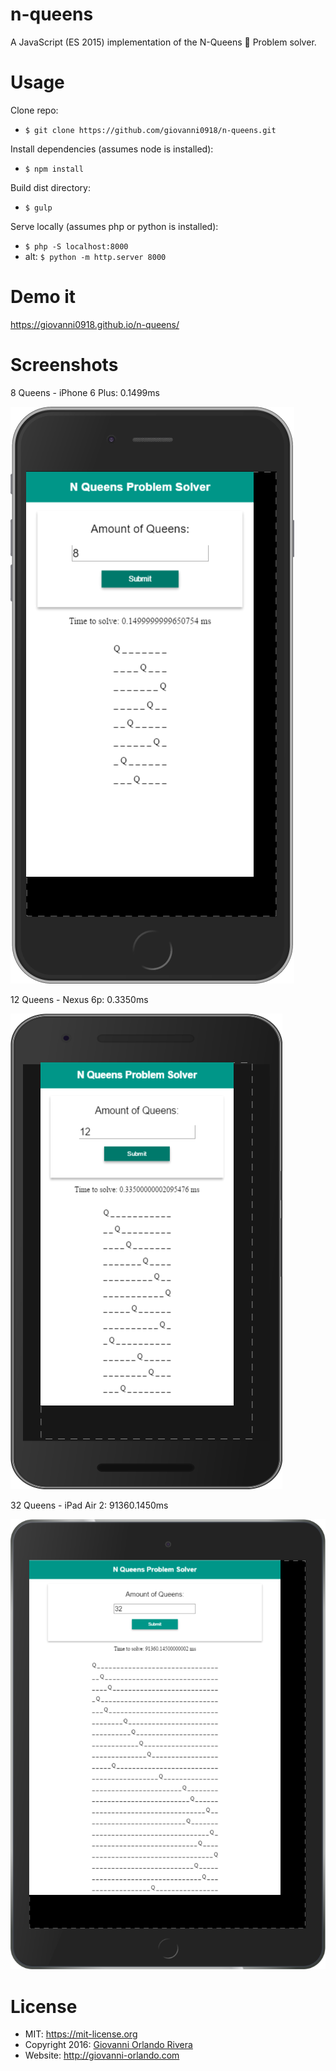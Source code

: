 # n-queens
A JavaScript (ES 2015) implementation of the N-Queens 👑 Problem solver.

# Usage
Clone repo:
- `$ git clone https://github.com/giovanni0918/n-queens.git`

Install dependencies (assumes node is installed):
- `$ npm install`

Build dist directory:
- `$ gulp`

Serve locally (assumes php or python is installed):
- `$ php -S localhost:8000`
- alt: `$ python -m http.server 8000`

# Demo it
<https://giovanni0918.github.io/n-queens/>

# Screenshots

8 Queens - iPhone 6 Plus: 0.1499ms

![8 Queens - iPhone 6 Plus](images/screenshots/8-queens--iPhone6Plus.png)

12 Queens - Nexus 6p: 0.3350ms

![12 Queens - Nexus 6p](images/screenshots/12-queens--Nexus6p.png)

32 Queens - iPad Air 2: 91360.1450ms

![32 Queens - iPad Air 2](images/screenshots/32-queens--iPadAir2.png)

# License
- MIT: <https://mit-license.org>
- Copyright 2016: [Giovanni Orlando Rivera](https://github.com/giovanni0918)
- Website: <http://giovanni-orlando.com>
